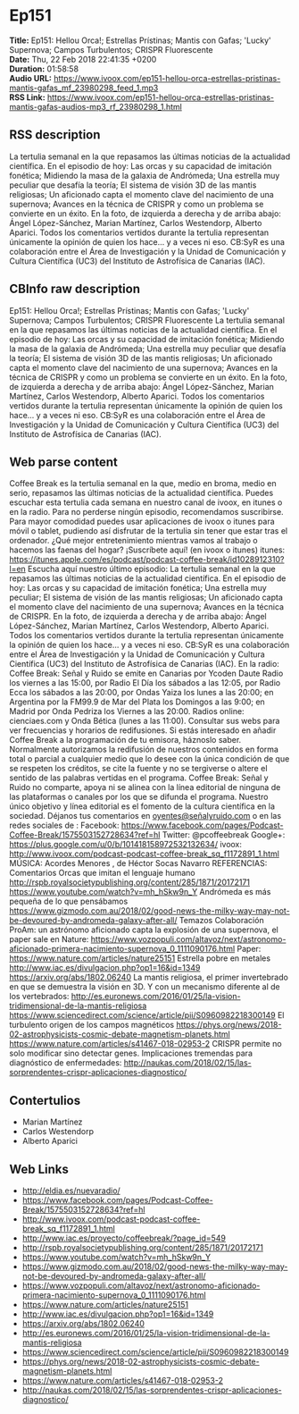 # Ep151  
**Title:** Ep151: Hellou Orca!; Estrellas Prístinas; Mantis con Gafas; 'Lucky' Supernova; Campos Turbulentos; CRISPR Fluorescente  
**Date:** Thu, 22 Feb 2018 22:41:35 +0200  
**Duration:** 01:58:58  
**Audio URL:** https://www.ivoox.com/ep151-hellou-orca-estrellas-pristinas-mantis-gafas_mf_23980298_feed_1.mp3  
**RSS Link:** https://www.ivoox.com/ep151-hellou-orca-estrellas-pristinas-mantis-gafas-audios-mp3_rf_23980298_1.html  

## RSS description
La tertulia semanal en la que repasamos las últimas noticias de la actualidad científica. En el episodio de hoy: Las orcas y su capacidad de imitación fonética; Midiendo la masa de la galaxia de Andrómeda; Una estrella muy peculiar que desafía la teoría; El sistema de visión 3D de las mantis religiosas; Un aficionado capta el momento clave del nacimiento de una supernova; Avances en la técnica de CRISPR y como un problema se convierte en un éxito. En la foto, de izquierda a derecha y de arriba abajo: Ángel López-Sánchez, Marian Martínez, Carlos Westendorp, Alberto Aparici. Todos los comentarios vertidos durante la tertulia representan únicamente la opinión de quien los hace… y a veces ni eso. CB:SyR es una colaboración entre el Área de Investigación y la Unidad de Comunicación y Cultura Científica (UC3) del Instituto de Astrofísica de Canarias (IAC).

## CBInfo raw description
Ep151: Hellou Orca!; Estrellas Prístinas; Mantis con Gafas; 'Lucky' Supernova; Campos Turbulentos; CRISPR Fluorescente
La tertulia semanal en la que repasamos las últimas noticias de la actualidad científica. En el episodio de hoy: Las orcas y su capacidad de imitación fonética; Midiendo la masa de la galaxia de Andrómeda; Una estrella muy peculiar que desafía la teoría; El sistema de visión 3D de las mantis religiosas; Un aficionado capta el momento clave del nacimiento de una supernova; Avances en la técnica de CRISPR y como un problema se convierte en un éxito. En la foto, de izquierda a derecha y de arriba abajo: Ángel López-Sánchez, Marian Martínez, Carlos Westendorp, Alberto Aparici. Todos los comentarios vertidos durante la tertulia representan únicamente la opinión de quien los hace… y a veces ni eso. CB:SyR es una colaboración entre el Área de Investigación y la Unidad de Comunicación y Cultura Científica (UC3) del Instituto de Astrofísica de Canarias (IAC).


## Web parse content
Coffee Break es la tertulia semanal en la que, medio en broma, medio en serio, repasamos las últimas noticias de la actualidad científica. Puedes escuchar esta tertulia cada semana en nuestro canal de ivoox, en itunes o en la radio. Para no perderse ningún episodio, recomendamos suscribirse. Para mayor comodidad puedes usar aplicaciones de ivoox o itunes para móvil o tablet, pudiendo así disfrutar de la tertulia sin tener que estar tras el ordenador. ¿Qué mejor entretenimiento mientras vamos al trabajo o hacemos las faenas del hogar? ¡Suscríbete aquí! (en ivoox o itunes) itunes: https://itunes.apple.com/es/podcast/podcast-coffee-break/id1028912310?l=en Escucha aquí nuestro último episodio: La tertulia semanal en la que repasamos las últimas noticias de la actualidad científica. En el episodio de hoy: Las orcas y su capacidad de imitación fonética; Una estrella muy peculiar; El sistema de visión de las mantis religiosas; Un aficionado capta el momento clave del nacimiento de una supernova; Avances en la técnica de CRISPR. En la foto, de izquierda a derecha y de arriba abajo: Ángel López-Sánchez, Marian Martínez, Carlos Westendorp, Alberto Aparici. Todos los comentarios vertidos durante la tertulia representan únicamente la opinión de quien los hace… y a veces ni eso. CB:SyR es una colaboración entre el Área de Investigación y la Unidad de Comunicación y Cultura Científica (UC3) del Instituto de Astrofísica de Canarias (IAC). En la radio: Coffee Break: Señal y Ruido se emite en Canarias por Ycoden Daute Radio los viernes a las 15:00, por Radio El Día los sábados a las 12:05, por Radio Ecca los sábados a las 20:00, por Ondas Yaiza los lunes a las 20:00; en Argentina por la FM99.9 de Mar del Plata los Domingos a las 9:00; en Madrid por Onda Pedriza los Viernes a las 20:00. Radios online: cienciaes.com y Onda Bética (lunes a las 11:00). Consultar sus webs para ver frecuencias y horarios de redifusiones. Si estás interesado en añadir Coffee Break a la programación de tu emisora, háznoslo saber. Normalmente autorizamos la redifusión de nuestros contenidos en forma total o parcial a cualquier medio que lo desee con la única condición de que se respeten los créditos, se cite la fuente y no se tergiverse o altere el sentido de las palabras vertidas en el programa. Coffee Break: Señal y Ruido no comparte, apoya ni se alinea con la línea editorial de ninguna de las plataformas o canales por los que se difunda el programa. Nuestro único objetivo y línea editorial es el fomento de la cultura científica en la sociedad. Déjanos tus comentarios en oyentes@señalyruido.com o en las redes sociales de : Facebook: https://www.facebook.com/pages/Podcast-Coffee-Break/1575503152728634?ref=hl Twitter: @pcoffeebreak Google+: https://plus.google.com/u/0/b/101418158972532132634/ ivoox: http://www.ivoox.com/podcast-podcast-coffee-break_sq_f1172891_1.html MÚSICA: Acordes Menores , de Héctor Socas Navarro REFERENCIAS: Comentarios Orcas que imitan el lenguaje humano http://rspb.royalsocietypublishing.org/content/285/1871/20172171 https://www.youtube.com/watch?v=mh_hSkw9n_Y Andrómeda es más pequeña de lo que pensábamos https://www.gizmodo.com.au/2018/02/good-news-the-milky-way-may-not-be-devoured-by-andromeda-galaxy-after-all/ Temazos Colaboración ProAm: un astrónomo aficionado capta la explosión de una supernova, el paper sale en Nature: https://www.vozpopuli.com/altavoz/next/astronomo-aficionado-primera-nacimiento-supernova_0_1111090176.html Paper: https://www.nature.com/articles/nature25151 Estrella pobre en metales http://www.iac.es/divulgacion.php?op1=16&id=1349 https://arxiv.org/abs/1802.06240 La mantis religiosa, el primer invertebrado en que se demuestra la visión en 3D. Y con un mecanismo diferente al de los vertebrados: http://es.euronews.com/2016/01/25/la-vision-tridimensional-de-la-mantis-religiosa https://www.sciencedirect.com/science/article/pii/S0960982218300149 El turbulento origen de los campos magnéticos https://phys.org/news/2018-02-astrophysicists-cosmic-debate-magnetism-planets.html https://www.nature.com/articles/s41467-018-02953-2 CRISPR permite no solo modificar sino detectar genes. Implicaciones tremendas para diagnóstico de enfermedades: http://naukas.com/2018/02/15/las-sorprendentes-crispr-aplicaciones-diagnostico/

## Contertulios
- Marian Martínez
- Carlos Westendorp
- Alberto Aparici
## Web Links
- http://eldia.es/nuevaradio/
- https://www.facebook.com/pages/Podcast-Coffee-Break/1575503152728634?ref=hl
- http://www.ivoox.com/podcast-podcast-coffee-break_sq_f1172891_1.html
- http://www.iac.es/proyecto/coffeebreak/?page_id=549
- http://rspb.royalsocietypublishing.org/content/285/1871/20172171
- https://www.youtube.com/watch?v=mh_hSkw9n_Y
- https://www.gizmodo.com.au/2018/02/good-news-the-milky-way-may-not-be-devoured-by-andromeda-galaxy-after-all/
- https://www.vozpopuli.com/altavoz/next/astronomo-aficionado-primera-nacimiento-supernova_0_1111090176.html
- https://www.nature.com/articles/nature25151
- http://www.iac.es/divulgacion.php?op1=16&id=1349
- https://arxiv.org/abs/1802.06240
- http://es.euronews.com/2016/01/25/la-vision-tridimensional-de-la-mantis-religiosa
- https://www.sciencedirect.com/science/article/pii/S0960982218300149
- https://phys.org/news/2018-02-astrophysicists-cosmic-debate-magnetism-planets.html
- https://www.nature.com/articles/s41467-018-02953-2
- http://naukas.com/2018/02/15/las-sorprendentes-crispr-aplicaciones-diagnostico/